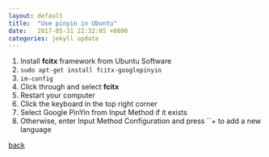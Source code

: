 ```yaml
---
layout: default
title:  "Use pinyin in Ubuntu"
date:   2017-05-31 22:32:05 +0800
categories: jekyll update
---
```


1. Install **fcitx** framework from Ubuntu Software
2. `sudo apt-get install fcitx-googlepinyin`
3. `im-config`
4. Click through and select **fcitx**
5. Restart your computer
6. Click the keyboard in the top right corner
7. Select Google PinYin from Input Method if it exists
8. Otherwise, enter Input Method Configuration and press ``+ to add a new language

[back](./)
